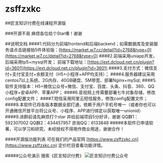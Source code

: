 
# zsffzxkc
##匠言知识付费在线课程开源版

###开源不易 麻烦各位给个Star噢！谢谢

##说明文档
####1.代码分为前端frontend和后端backend；如需数据库及安装服务请点击链接拍5件体验版：[https://market.w7.cc/detail?id=2768&type=0](https://market.w7.cc/detail?id=2768&type=0)
####2.前端采用uniapp开发，后端采用tp5+mysql开发；
前端下载地址：[https://ext.dcloud.net.cn/plugin?id=3601](https://ext.dcloud.net.cn/plugin?id=3601)
####3.支付方式：微信支付+支付宝支付+余额支付（H5+小程序+APP均支持）；
####4.服务器建议采用centos7以上系统、2G内存、40GB硬盘、5M带宽、部署Nginx+mySql;
####5.软件支持版本：H5+微信公众号+微信、支付宝、百度、头条、抖音、360、QQ小程序+安卓APP、苹果APP；
####6.音视频上传需要部署七牛对象存储，修改config配置文件；
####7.短信采用阿里云短信服务，修改config配置文件；
####8.本软件已将各版本数据全部打通，依赖于用户手机号唯一（或者你也可以开通微信开放平台将公众号、小程序、APP进行绑定以获取唯一unionid）
####9.进群前请先麻烦打个star 并给前端项目5分好评，谢谢 QQ群1：592307002 QQ群2：434457957 咨询QQ：6133848
#####本软件已申请软著，可以学习和研究，未经授权不得用作商业用途，谢谢合作！

####开源版功能列表 可在我们的产品官网 [https://www.zsffzxkc.cn](https://www.zsffzxkc.cn) 定价栏目查看功能详情。

#####公众号演示 搜索《匠言知识付费》
![匠言知识付费公众号](https://images.gitee.com/uploads/images/2020/1204/133646_fc59ad81_5692029.jpeg "qrcode_for_gh_5dd362b7fa9b_258 (1).jpg")

